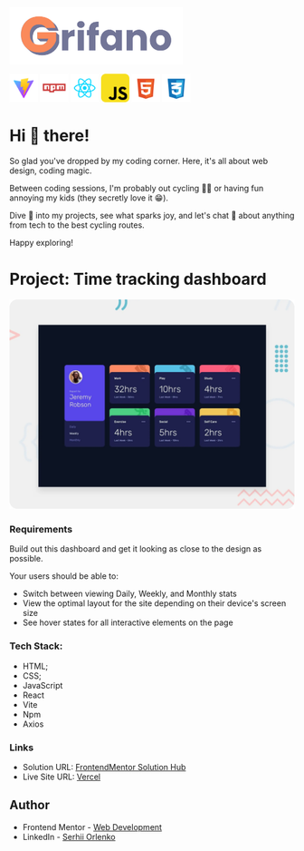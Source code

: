 <img src="./public/grifano-logo.svg" alt="grifano logo" height="100"/>

<img src="./public/vite-logo.svg" alt="vite" height="50"/> <img src="./public/npm-logo.svg" alt="npm" height="50"/> <img src="./public/react-logo.svg" alt="React" height="50"/> <img src="./public/js-logo.svg" alt="javascript" height="50"/> <img src="./public/html-logo.svg" alt="html" height="50"/> <img src="./public/css-logo.svg" alt="CSS" height="50"/>

# Hi 👋 there!

So glad you've dropped by my coding corner. Here, it's all about web design,
coding magic.

Between coding sessions, I'm probably out cycling 🚴‍♂️ or having fun annoying my
kids (they secretly love it 😁).

Dive 👀 into my projects, see what sparks joy, and let's chat 💬 about anything
from tech to the best cycling routes.

Happy exploring!

# Project: Time tracking dashboard

![](./public/preview.webp)

### Requirements

Build out this dashboard and get it looking as close to the design as possible.

Your users should be able to:

- Switch between viewing Daily, Weekly, and Monthly stats
- View the optimal layout for the site depending on their device's screen size
- See hover states for all interactive elements on the page

### Tech Stack:

- HTML;
- CSS;
- JavaScript
- React
- Vite
- Npm
- Axios

### Links

- Solution URL: [FrontendMentor Solution Hub](https://www.frontendmentor.io/solutions/time-tracking-dashboard-build-with-react-XXJzDLgQwd)
- Live Site URL: [Vercel](https://fm-11-dashboard-stats.vercel.app)

## Author

- Frontend Mentor -
  [Web Development](https://www.frontendmentor.io/profile/grifano)
- LinkedIn - [Serhii Orlenko](https://www.linkedin.com/in/grifano/)
